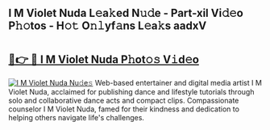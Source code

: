 ## I M Violet Nuda L𝚎a𝚔ed N𝚞𝚍e - Part-xil Vi𝚍𝚎o P𝚑𝚘tos - H𝚘𝚝 O𝚗𝚕yf𝚊ns L𝚎a𝚔s aadxV

# <h2><a href="http://kf7jjvy.oniu.top/?m=I+M+Violet+Nuda">🔗👉 🔴 I M Violet Nuda P𝚑ot𝚘𝚜 V𝚒d𝚎o</a></h2>

[![I M Violet Nuda Nu𝚍e𝚜](https://i.imgur.com/0qMVB7G.gif)](http://kf7jjvy.oniu.top/?m=I+M+Violet+Nuda)
Web-based entertainer and digital media artist I M Violet Nuda, acclaimed for publishing dance and lifestyle tutorials through solo and collaborative dance acts and compact clips. Compassionate counselor I M Violet Nuda, famed for their kindness and dedication to helping others navigate life's challenges.  
